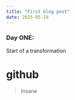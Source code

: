 ```yaml
---
title: "First blog post"
date: 2025-05-18
---
```

### Day ONE:
Start of a transformation

# github

> Insane

